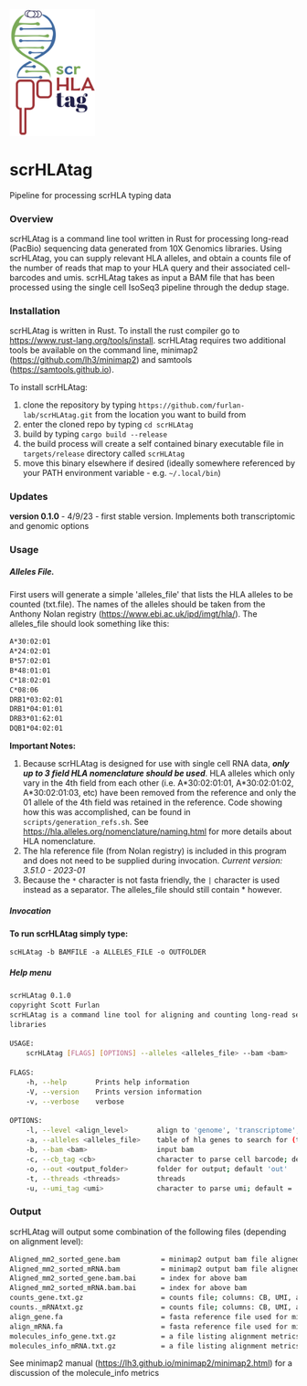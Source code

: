 <img width="150" alt="image" src="scrHLAtag.png">


#                       scrHLAtag
Pipeline for processing scrHLA typing data


### Overview

scrHLAtag is a command line tool written in Rust for processing long-read (PacBio) sequencing data generated from 10X Genomics libraries.  Using scrHLAtag, you can supply relevant HLA alleles, and obtain a counts file of the number of reads that map to your HLA query and their associated cell-barcodes and umis.  scrHLAtag takes as input a BAM file that has been processed using the single cell IsoSeq3 pipeline through the dedup stage.

### Installation

scrHLAtag is written in Rust.  To install the rust compiler go to https://www.rust-lang.org/tools/install.  scrHLAtag requires two additional tools be available on the command line, minimap2 (https://github.com/lh3/minimap2) and samtools (https://samtools.github.io). 

To install scrHLAtag:
1. clone the repository by typing `https://github.com/furlan-lab/scrHLAtag.git` from the location you want to build from
2. enter the cloned repo by typing `cd scrHLAtag`
3. build by typing `cargo build --release`
4. the build process will create a self contained binary executable file in `targets/release` directory called `scrHLAtag`
5. move this binary elsewhere if desired (ideally somewhere referenced by your PATH environment variable - e.g. `~/.local/bin`)

### Updates

**version 0.1.0** - 4/9/23 - first stable version.  Implements both transcriptomic and genomic options

### Usage

##### Alleles File.

First users will generate a simple 'alleles_file' that lists the HLA alleles to be counted (txt.file). The names of the alleles should be taken from the Anthony Nolan registry (https://www.ebi.ac.uk/ipd/imgt/hla/).  The alleles_file should look something like this:

```sh
A*30:02:01
A*24:02:01
B*57:02:01
B*48:01:01
C*18:02:01
C*08:06
DRB1*03:02:01
DRB1*04:01:01
DRB3*01:62:01
DQB1*04:02:01
```
**Important Notes:**
1. Because scrHLAtag is designed for use with single cell RNA data, ***only up to 3 field HLA nomenclature should be used***.  HLA alleles which only vary in the 4th field from each other (i.e. A\*30:02:01:01, A\*30:02:01:02, A\*30:02:01:03, etc) have been removed from the reference and only the 01 allele of the 4th field was retained in the reference.  Code showing how this was accomplished, can be found in `scripts/generation_refs.sh`.  See https://hla.alleles.org/nomenclature/naming.html for more details about HLA nomenclature.
2. The hla reference file (from Nolan registry) is included in this program and does not need to be supplied during invocation.  *Current version: 3.51.0 - 2023-01*
3. Because the `*` character is not fasta friendly, the `|` character is used instead as a separator.  The alleles_file should still contain * however.


##### Invocation

**To run scrHLAtag simply type:**

`scHLAtag -b BAMFILE -a ALLELES_FILE -o OUTFOLDER`



##### Help menu

```sh
scrHLAtag 0.1.0
copyright Scott Furlan
scrHLAtag is a command line tool for aligning and counting long-read sequence specific for HLA alleles in single cell
libraries

USAGE:
    scrHLAtag [FLAGS] [OPTIONS] --alleles <alleles_file> --bam <bam>

FLAGS:
    -h, --help       Prints help information
    -V, --version    Prints version information
    -v, --verbose    verbose

OPTIONS:
    -l, --level <align_level>       align to 'genome', 'transcriptome', or 'both'; default is 'both'
    -a, --alleles <alleles_file>    table of hla genes to search for (tsv file)
    -b, --bam <bam>                 input bam
    -c, --cb_tag <cb>               character to parse cell barcode; default = 'CB'
    -o, --out <output_folder>       folder for output; default 'out'
    -t, --threads <threads>         threads
    -u, --umi_tag <umi>             character to parse umi; default = 'XM'
```
 
### Output
 
scrHLAtag will output some combination of the following files (depending on alignment level):
```sh
Aligned_mm2_sorted_gene.bam          = minimap2 output bam file aligned to genome, sorted by read name 
Aligned_mm2_sorted_mRNA.bam          = minimap2 output bam file aligned to transcriptome, sorted by read name 
Aligned_mm2_sorted_gene.bam.bai      = index for above bam
Aligned_mm2_sorted_mRNA.bam.bai      = index for above bam
counts_gene.txt.gz                   = counts file; columns: CB, UMI, allele, read_count
counts._mRNAtxt.gz                   = counts file; columns: CB, UMI, allele, read_count
align_gene.fa                        = fasta reference file used for minimap2 alignment
align_mRNA.fa                        = fasta reference file used for minimap2 alignment
molecules_info_gene.txt.gz           = a file listing alignment metrics for each molecule; columns: CB, UMI, allele, start_pos, mapq, cigar, NM, AS, s1, de)
molecules_info_mRNA.txt.gz           = a file listing alignment metrics for each molecule; columns: CB, UMI, allele, start_pos, mapq, cigar, NM, AS, s1, de)
```
See minimap2 manual (https://lh3.github.io/minimap2/minimap2.html) for a discussion of the molecule_info metrics











